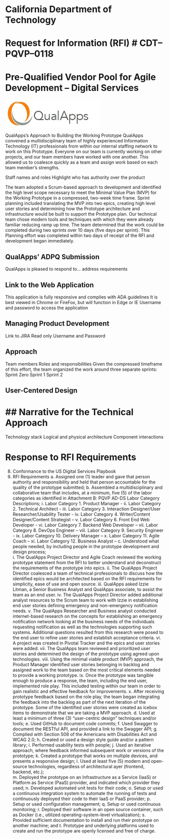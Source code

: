 # California Department of Technology 
# Request for Information (RFI) # CDT–PQVP–0118 
# Pre-Qualified Vendor Pool for Agile Development – Digital Services
![QualApps, Inc.](https://github.com/jpuli/pqvp/blob/master/QualApps%2C%20Inc.png)

QualApps’s Approach to Building the Working Prototype
QualApps convened a multidisciplinary team of highly experienced Information Technology (IT) professionals from within our internal staffing network to work on this Prototype. Everyone on our team is currently working on other projects, and our team members have worked with one another. This allowed us to coalesce quickly as a team and assign work based on each team member’s strengths. 

Staff names and roles
Highlight who has authority over the product

The team adopted a Scrum-based approach to development and identified the high level scope necessary to meet the Minimal Value Plan (MVP) for the Working Prototype in a compressed, two-week time frame. Sprint planning included translating the MVP into two epics, creating high level user stories and determining how the Prototype architecture and infrastructure would be built to support the Prototype plan. Our technical team chose modern tools and techniques with which they were already familiar reducing ramp up time. The team determined that the work could be completed during two sprints over 10 days (five days per sprint). This Planning effort was completed within two days of receipt of the RFI and development began immediately.

## QualApps’ ADPQ Submission

QualApps is pleased to respond to… address requirements

## Link to the Web Application
This application is fully responsive and complies with ADA guidelines
It is best viewed in Chrome or FireFox, but will function in Edge or IE
Username and password to access the application

## Managing Product Development
Link to JIRA
Read only Username and Password

## Approach
Team members
Roles and responsibilities
Given the compressed timeframe of this effort, the team organized the work around three separate sprints:
Sprint Zero
Sprint 1
Sprint 2

## User-Centered Design

# ## Narrative for the Technical Approach
Technology stack
Logical and physical architecture
Component interactions

# Response to RFI Requirements
8.	Conformance to the US Digital Services Playbook
9.	RFI Requirements 
a.	Assigned one (1) leader and gave that person authority and responsibility and held that person accountable for the quality of the prototype submitted; 
b.	Assembled a multidisciplinary and collaborative team that includes, at a minimum, five (5) of the labor categories as identified in Attachment B: PQVP AD-DS Labor Category Descriptions; 
i.	Labor Category 1. Product Manager - 
ii.	Labor Category 2. Technical Architect - 
iii.	Labor Category 3. Interaction Designer/User Researcher/Usability Tester - 
iv.	Labor Category 4. Writer/Content Designer/Content Strategist –
v.	Labor Category 6. Front End Web Developer - 
vi.	Labor Category 7. Backend Web Developer – 
vii.	Labor Category 8. DevOps Engineer – 
viii.	Labor Category 9. Security Engineer - 
ix.	Labor Category 10. Delivery Manager – 
x.	Labor Category 11. Agile Coach – 
xi.	Labor Category 12. Business Analyst – 
c.	Understood what people needed, by including people in the prototype development and design process;  
i.	The QualApps Project Director and Agile Coach reviewed the working prototype statement from the RFI to better understand and deconstruct the requirements of the prototype into epics.
ii.	The QualApps Project Director coalesced a team of technical professionals to discuss how the identified epics would be architected based on the RFI requirements for simplicity, ease of use and open source.
iii.	QualApps asked Izzie Litman, a Senior Business Analyst and QualApps associate, to assist the team as an end user.
iv.	The QualApps Project Director added additional analyst resources to the Scrum team to work with Izzie in establishing end user stories defining emergency and non-emergency notification needs.
v.	The QualApps Researcher and Business analyst conducted internet-based research on the concepts for establishing an emergency notification network looking at the business needs of the individuals requesting notification as well as the technologies supporting such systems. Additional questions resulted from this research were posed to the end user to refine user stories and establish acceptance criteria.
vi.	A project was created in Pivotal Tracker and the epics and user stories were added.
vii.	The QualApps team reviewed and prioritized user stories and determined the design of the prototype using agreed upon technologies.
viii.	Using the minimal viable product (MVP) approach, the Product Manager identified user stories belonging in backlog and assigned work to the team based on the most critical elements needed to provide a working prototype.
ix.	Once the prototype was tangible enough to produce a response, the team, including the end user, implemented role play. This included testing within our team in order to gain realistic and effective feedback for improvements.
x.	After receiving prototype feedback based on the role play, the team began integrating the feedback into the backlog as part of the next iteration of the prototype. Some of the identified user stories were created as icebox items to demonstrate that we are taking a MVP approach.
d.	Used at least a minimum of three (3) “user-centric design” techniques and/or tools;
e.	Used GitHub to document code commits;
f.	Used Swagger to document the RESTful API, and provided a link to the Swagger API;
g.	Complied with Section 508 of the Americans with Disabilities Act and WCAG 2.0;
h.	Created or used a design style guide and/or a pattern library; 
i.	Performed usability tests with people; 
j.	Used an iterative approach, where feedback informed subsequent work or versions of the prototype; 
k.	Created a prototype that works on multiple devices, and presents a responsive design; 
l.	Used at least five (5) modern and open-source technologies, regardless of architectural ayer (frontend, backend, etc.);  
m.	Deployed the prototype on an Infrastructure as a Service (IaaS) or Platform as Service (PaaS) provider, and indicated which provider they used; 
n.	Developed automated unit tests for their code;
o.	Setup or used a continuous integration system to automate the running of tests and continuously deployed their code to their IaaS or PaaS provider;
p.	Setup or used configuration management; 
q.	Setup or used continuous monitoring; 
r.	Deployed their software in an open source container, such as Docker (i.e., utilized operating-system-level virtualization); 
s.	Provided sufficient documentation to install and run their prototype on another machine; and
t.	Prototype and underlying platforms used to create and run the prototype are openly licensed and free of charge.
